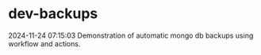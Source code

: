 # dev-backups
2024-11-24 07:15:03 Demonstration of automatic mongo db backups using workflow and actions.
